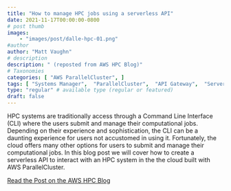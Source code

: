 ```yaml
---
title: "How to manage HPC jobs using a serverless API"
date: 2021-11-17T00:00:00-0800
# post thumb
images:
    - "images/post/dalle-hpc-01.png"
#author
author: "Matt Vaughn"
# description
description: " (reposted from AWS HPC Blog)"
# Taxonomies
categories: [ "AWS ParallelCluster", ]
tags: [ "Systems Manager",  "ParallelCluster",  "API Gateway",  "Serverless Application Model",  "Lambda",  "HPC",  "hpcblog", ]
type: "regular" # available type (regular or featured)
draft: false
---
```


HPC systems are traditionally access through a Command Line Interface (CLI) where the users submit and manage their computational jobs. Depending on their experience and sophistication, the CLI can be a daunting experience for users not accustomed in using it. Fortunately, the cloud offers many other options for users to submit and manage their computational jobs. In this blog post we will cover how to create a serverless API to interact with an HPC system in the the cloud built with AWS ParallelCluster.

<a href="https://aws.amazon.com/blogs/hpc/how-to-manage-hpc-jobs-using-a-serverless-api/" class="btn btn-primary btn-lg active" role="button" aria-pressed="true" style="margin-top: 8px;">Read the Post on the AWS HPC Blog</a>